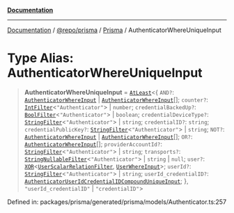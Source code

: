 [**Documentation**](../../../../../README.md)

***

[Documentation](../../../../../README.md) / [@repo/prisma](../../../README.md) / [Prisma](../README.md) / AuthenticatorWhereUniqueInput

# Type Alias: AuthenticatorWhereUniqueInput

> **AuthenticatorWhereUniqueInput** = [`AtLeast`](AtLeast.md)\<\{ `AND?`: [`AuthenticatorWhereInput`](AuthenticatorWhereInput.md) \| [`AuthenticatorWhereInput`](AuthenticatorWhereInput.md)[]; `counter?`: [`IntFilter`](IntFilter.md)\<`"Authenticator"`\> \| `number`; `credentialBackedUp?`: [`BoolFilter`](BoolFilter.md)\<`"Authenticator"`\> \| `boolean`; `credentialDeviceType?`: [`StringFilter`](StringFilter.md)\<`"Authenticator"`\> \| `string`; `credentialID?`: `string`; `credentialPublicKey?`: [`StringFilter`](StringFilter.md)\<`"Authenticator"`\> \| `string`; `NOT?`: [`AuthenticatorWhereInput`](AuthenticatorWhereInput.md) \| [`AuthenticatorWhereInput`](AuthenticatorWhereInput.md)[]; `OR?`: [`AuthenticatorWhereInput`](AuthenticatorWhereInput.md)[]; `providerAccountId?`: [`StringFilter`](StringFilter.md)\<`"Authenticator"`\> \| `string`; `transports?`: [`StringNullableFilter`](StringNullableFilter.md)\<`"Authenticator"`\> \| `string` \| `null`; `user?`: [`XOR`](XOR.md)\<[`UserScalarRelationFilter`](UserScalarRelationFilter.md), [`UserWhereInput`](UserWhereInput.md)\>; `userId?`: [`StringFilter`](StringFilter.md)\<`"Authenticator"`\> \| `string`; `userId_credentialID?`: [`AuthenticatorUserIdCredentialIDCompoundUniqueInput`](AuthenticatorUserIdCredentialIDCompoundUniqueInput.md); \}, `"userId_credentialID"` \| `"credentialID"`\>

Defined in: packages/prisma/generated/prisma/models/Authenticator.ts:257
